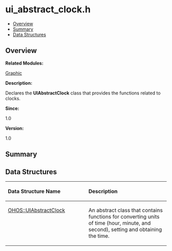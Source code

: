 # ui\_abstract\_clock.h<a name="ZH-CN_TOPIC_0000001054879514"></a>

-   [Overview](#section1137837749165629)
-   [Summary](#section1737084637165629)
-   [Data Structures](#nested-classes)

## **Overview**<a name="section1137837749165629"></a>

**Related Modules:**

[Graphic](Graphic.md)

**Description:**

Declares the  **UIAbstractClock**  class that provides the functions related to clocks. 

**Since:**

1.0

**Version:**

1.0

## **Summary**<a name="section1737084637165629"></a>

## Data Structures<a name="nested-classes"></a>

<a name="table1491840685165629"></a>
<table><thead align="left"><tr id="row1748108277165629"><th class="cellrowborder" valign="top" width="50%" id="mcps1.1.3.1.1"><p id="p1481367228165629"><a name="p1481367228165629"></a><a name="p1481367228165629"></a>Data Structure Name</p>
</th>
<th class="cellrowborder" valign="top" width="50%" id="mcps1.1.3.1.2"><p id="p722621469165629"><a name="p722621469165629"></a><a name="p722621469165629"></a>Description</p>
</th>
</tr>
</thead>
<tbody><tr id="row2041593633165629"><td class="cellrowborder" valign="top" width="50%" headers="mcps1.1.3.1.1 "><p id="p996522597165629"><a name="p996522597165629"></a><a name="p996522597165629"></a><a href="OHOS-UIAbstractClock.md">OHOS::UIAbstractClock</a></p>
</td>
<td class="cellrowborder" valign="top" width="50%" headers="mcps1.1.3.1.2 "><p id="p2046342027165629"><a name="p2046342027165629"></a><a name="p2046342027165629"></a>An abstract class that contains functions for converting units of time (hour, minute, and second), setting and obtaining the time. </p>
</td>
</tr>
</tbody>
</table>

